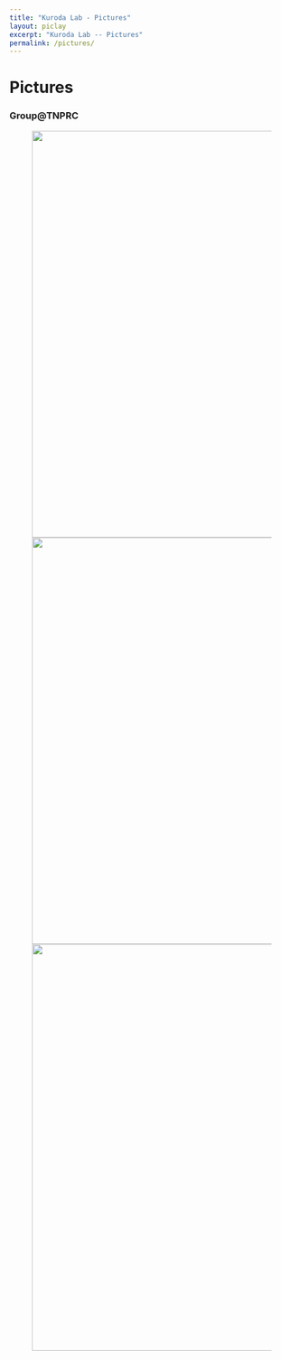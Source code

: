 ```yaml
---
title: "Kuroda Lab - Pictures"
layout: piclay
excerpt: "Kuroda Lab -- Pictures"
permalink: /pictures/
---
```


# Pictures

### Group@TNPRC
<figure class="fourth">
  <img src="{{ site.url }}{{ site.baseurl }}/images/TNPRC/Group2017.JPG" style="width: 720px">
  <img src="{{ site.url }}{{ site.baseurl }}/images/TNPRC/TNPRC4.JPG" style="width: 720px">
  <img src="{{ site.url }}{{ site.baseurl }}/images/TNPRC/TNPRC3.JPG" style="width: 720px">
</figure>
